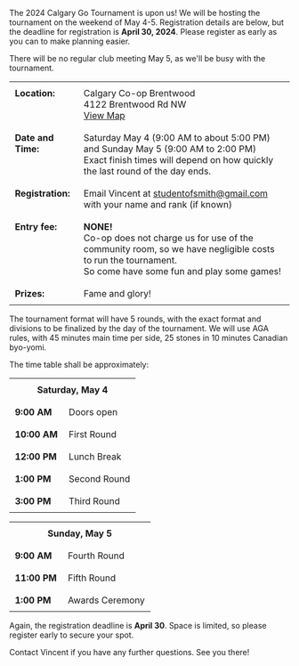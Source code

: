 <!--
.. title: 2024 Tournament May 4-5 (no meeting May 5)
.. slug: 2024-tournament-may-6-7-no-meeting-may-7
.. date: 2024-04-06 22:15:35 UTC-06:00
.. tags: 
.. category: 
.. link: 
.. description: 
.. type: text
-->

The 2024 Calgary Go Tournament is upon us!  We will be hosting the tournament on the weekend of May 4-5.  Registration details are below, but the deadline for registration is **April 30, 2024**.  Please register as early as you can to make planning easier.

There will be no regular club meeting May 5, as we'll be busy with the tournament.

<table>
<tr>
<td style="vertical-align: top; font-weight:bold; padding: 10px">Location:</td>
<td style="vertical-align: top; padding: 10px">
Calgary Co-op Brentwood<br/>
4122 Brentwood Rd NW<br/>
<a href="https://goo.gl/maps/hZKyhPRrRjU7579ZA">View Map</a>
</td>
</tr>
<tr>
<td style="vertical-align: top; font-weight:bold; padding: 10px">Date and Time:</td>
<td style="vertical-align: top; padding: 10px">
Saturday May 4 (9:00 AM to about 5:00 PM) and Sunday May 5 (9:00 AM to 2:00 PM)<br/>
Exact finish times will depend on how quickly the last round of the day ends.
</td>
</tr>
<tr>
<td style="vertical-align: top; font-weight:bold; padding: 10px">Registration:</td>
<td style="vertical-align: top; padding: 10px">Email Vincent at <a href="mailto:studentofsmith@gmail.com">studentofsmith@gmail.com</a> with your name and rank (if known)</td>
</tr>
<tr>
<td style="vertical-align: top; font-weight:bold; padding: 10px">Entry fee:</td>
<td style="vertical-align: top; padding: 10px"><span style="font-weight:bold">NONE!</span><br/>Co-op does not charge us for use of the community room, so we have negligible costs to run the tournament.<br/>So come have some fun and play some games!</td>
</tr>
<tr>
<td style="vertical-align: top; font-weight:bold; padding: 10px">Prizes:</td>
<td style="vertical-align: top; padding: 10px">Fame and glory!</td>
</tr>
</table>

The tournament format will have 5 rounds, with the exact format and divisions to be finalized by the day of the tournament.  We will use AGA rules, with 45 minutes main time per side, 25 stones in 10 minutes Canadian byo-yomi.

The time table shall be approximately:

<table>
<tr>
<th colspan="2" style="vertical-align: top; font-weight:bold; padding: 10px">Saturday, May 4</th>
</tr>
<tr>
<td style="vertical-align: top; font-weight:bold; padding: 10px">9:00 AM</td>
<td style="vertical-align: top; padding: 10px">Doors open</td>
</tr>
<tr>
<td style="vertical-align: top; font-weight:bold; padding: 10px">10:00 AM</td>
<td style="vertical-align: top; padding: 10px">First Round</td>
</tr>
<tr>
<td style="vertical-align: top; font-weight:bold; padding: 10px">12:00 PM</td>
<td style="vertical-align: top; padding: 10px">Lunch Break</td>
</tr>
<tr>
<td style="vertical-align: top; font-weight:bold; padding: 10px">1:00 PM</td>
<td style="vertical-align: top; padding: 10px">Second Round</td>
</tr>
<tr>
<td style="vertical-align: top; font-weight:bold; padding: 10px">3:00 PM</td>
<td style="vertical-align: top; padding: 10px">Third Round</td>
</tr>
</table>

<table>
<tr>
<th colspan="2" style="vertical-align: top; font-weight:bold; padding: 10px">Sunday, May 5</th>
</tr>
<tr>
<td style="vertical-align: top; font-weight:bold; padding: 10px">9:00 AM</td>
<td style="vertical-align: top; padding: 10px">Fourth Round</td>
</tr>
<tr>
<td style="vertical-align: top; font-weight:bold; padding: 10px">11:00 PM</td>
<td style="vertical-align: top; padding: 10px">Fifth Round</td>
</tr>
<tr>
<td style="vertical-align: top; font-weight:bold; padding: 10px">1:00 PM</td>
<td style="vertical-align: top; padding: 10px">Awards Ceremony</td>
</tr>
</table>

Again, the registration deadline is **April 30**.  Space is limited, so please register early to secure your spot.

Contact Vincent if you have any further questions.  See you there!
